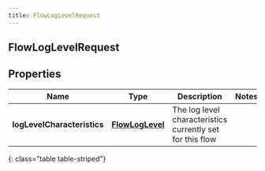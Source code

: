 ```yaml
---
title: FlowLogLevelRequest
---
```

## FlowLogLevelRequest


## Properties

| Name | Type | Description | Notes |
| ------------ | ------------- | ------------- | ------------- |
| **logLevelCharacteristics** | <!----><!---->[**FlowLogLevel**](FlowLogLevel.html)<!----> | The log level characteristics currently set for this flow |  |
{: class="table table-striped"}



